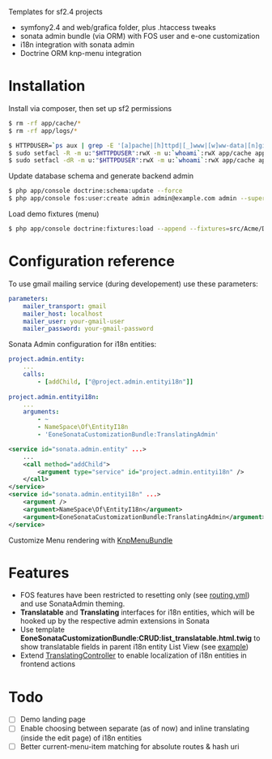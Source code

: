 Templates for sf2.4 projects

* symfony2.4 and web/grafica folder, plus .htaccess tweaks
* sonata admin bundle (via ORM) with FOS user and e-one customization
* i18n integration with sonata admin
* Doctrine ORM knp-menu integration

# Installation
Install via composer, then set up sf2 permissions
```sh
$ rm -rf app/cache/*
$ rm -rf app/logs/*

$ HTTPDUSER=`ps aux | grep -E '[a]pache|[h]ttpd|[_]www|[w]ww-data|[n]ginx' | grep -v root | head -1 | cut -d\  -f1`
$ sudo setfacl -R -m u:"$HTTPDUSER":rwX -m u:`whoami`:rwX app/cache app/logs
$ sudo setfacl -dR -m u:"$HTTPDUSER":rwX -m u:`whoami`:rwX app/cache app/logs
```
Update database schema and generate backend admin
```sh
$ php app/console doctrine:schema:update --force
$ php app/console fos:user:create admin admin@example.com admin --super-admin
```
Load demo fixtures (menu)
```sh
$ php app/console doctrine:fixtures:load --append --fixtures=src/Acme/DemoBundle/DataFixtures/ORM
```

# Configuration reference
To use gmail mailing service (during developement) use these parameters:
```yml
parameters:
    mailer_transport: gmail
    mailer_host: localhost
    mailer_user: your-gmail-user
    mailer_password: your-gmail-password
```

Sonata Admin configuration for i18n entities:
```yml
project.admin.entity:
    ...
    calls:
        - [addChild, ["@project.admin.entityi18n"]]    
            
project.admin.entityi18n:
    ...
    arguments:
        - ~
        - NameSpace\Of\EntityI18n
        - 'EoneSonataCustomizationBundle:TranslatingAdmin'
```
```xml
<service id="sonata.admin.entity" ...>
    ...
    <call method="addChild">
        <argument type="service" id="project.admin.entityi18n" />
    </call>
</service>
<service id="sonata.admin.entityi18n" ...>    
    <argument />
    <argument>NameSpace\Of\EntityI18n</argument>
    <argument>EoneSonataCustomizationBundle:TranslatingAdmin</argument>
</service>
```

Customize Menu rendering with [KnpMenuBundle](https://github.com/KnpLabs/KnpMenuBundle/blob/1.1.x/Resources/doc/custom_renderer.md)

# Features
* FOS features have been restricted to resetting only (see [routing.yml](app/config/routing.yml)) and use SonataAdmin theming.
* **Translatable** and **Translating** interfaces for i18n entities, which will be hooked up by the respective admin extensions in Sonata
* Use template **EoneSonataCustomizationBundle:CRUD:list_translatable.html.twig** to show translatable fields in parent i18n entity List View (see [example](src/Acme/DemoBundle/Admin/NewsAdmin.php#L23))
* Extend [TranslatingController](src/Eone/SonataCustomizationBundle/Controller/TranslatingController.php) to enable localization of i18n entities in frontend actions

# Todo
* [ ] Demo landing page
* [ ] Enable choosing between separate (as of now) and inline translating (inside the edit page) of i18n entities
* [ ] Better current-menu-item matching for absolute routes & hash uri